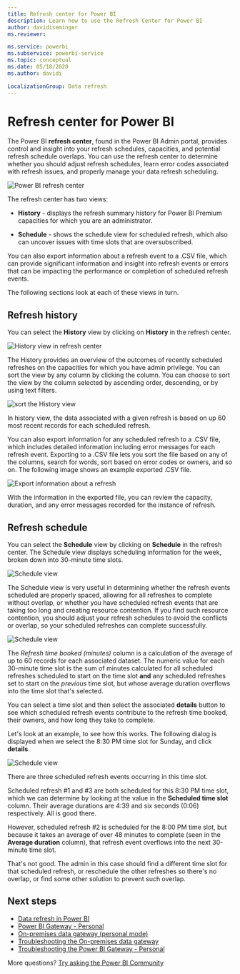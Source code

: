 ```yaml
---
title: Refresh center for Power BI
description: Learn how to use the Refresh Center for Power BI
author: davidiseminger
ms.reviewer: 

ms.service: powerbi
ms.subservice: powerbi-service
ms.topic: conceptual
ms.date: 05/18/2020
ms.author: davidi

LocalizationGroup: Data refresh
---
```


# Refresh center for Power BI

The Power BI **refresh center**, found in the Power BI Admin portal, provides control and insight into your refresh schedules, capacities, and potential refresh schedule overlaps. You can use the refresh center to determine whether you should adjust refresh schedules, learn error codes associated with refresh issues, and properly manage your data refresh scheduling. 

![Power BI refresh center](media/refresh-center/refresh-center-01.jpg)

The refresh center has two views:

* **History** - displays the refresh summary history for Power BI Premium capacities for which you are an administrator.

* **Schedule** - shows the schedule view for scheduled refresh, which also can uncover issues with time slots that are oversubscribed.

You can also export information about a refresh event to a .CSV file, which can provide significant information and insight into refresh events or errors that can be impacting the performance or completion of scheduled refresh events.

The following sections look at each of these views in turn. 

## Refresh history

You can select the **History** view by clicking on **History** in the refresh center.

![History view in refresh center](media/refresh-center/refresh-center-01a.jpg)

The History provides an overview of the outcomes of recently scheduled refreshes on the capacities for which you have admin privilege. You can sort the view by any column by clicking the column. You can choose to sort the view by the column selected by ascending order, descending, or by using text filters.

![sort the History view](media/refresh-center/refresh-center-01b.jpg)

In history view, the data associated with a given refresh is based on up 60 most recent records for each scheduled refresh.

You can also export information for any scheduled refresh to a .CSV file, which includes detailed information including error messages for each refresh event. Exporting to a .CSV file lets you sort the file based on any of the columns, search for words, sort based on error codes or owners, and so on. The following image shows an example exported .CSV file. 

![Export information about a refresh](media/refresh-center/refresh-center-05.jpg)

With the information in the exported file, you can review the capacity, duration, and any error messages recorded for the instance of refresh. 


## Refresh schedule

You can select the **Schedule** view by clicking on **Schedule** in the refresh center. The Schedule view displays scheduling information for the week, broken down into 30-minute time slots. 

![Schedule view](media/refresh-center/refresh-center-02a.jpg)

The Schedule view is very useful in determining whether the refresh events scheduled are properly spaced, allowing for all refreshes to complete without overlap, or whether you have scheduled refresh events that are taking too long and creating resource contention. If you find such resource contention, you should adjust your refresh schedules to avoid the conflicts or overlap, so your scheduled refreshes can complete successfully. 

![Schedule view](media/refresh-center/refresh-center-02.jpg)

The *Refresh time booked (minutes)* column is a calculation of the average of up to 60 records for each associated dataset. The numeric value for each 30-minute time slot is the sum of minutes calculated for all scheduled refreshes scheduled to start on the time slot **and** any scheduled refreshes set to start on the *previous* time slot, but whose average duration overflows into the time slot that's selected.

You can select a time slot and then select the associated **details** button to see which scheduled refresh events contribute to the refresh time booked, their owners, and how long they take to complete.

Let's look at an example, to see how this works. The following dialog is displayed when we select the 8:30 PM time slot for Sunday, and click **details**.

![Schedule view](media/refresh-center/refresh-center-04.jpg)

There are three scheduled refresh events occurring in this time slot. 

Scheduled refresh #1 and #3 are both scheduled for this 8:30 PM time slot, which we can determine by looking at the value in the **Scheduled time slot** column. Their average durations are 4:39 and six seconds (0:06) respectively. All is good there.

However, scheduled refresh #2 is scheduled for the 8:00 PM time slot, but because it takes an average of over 48 minutes to complete (seen in the **Average duration** column), that refresh event overflows into the next 30-minute time slot. 

That's not good. The admin in this case should find a different time slot for that scheduled refresh, or reschedule the other refreshes so there's no overlap, or find some other solution to prevent such overlap. 


## Next steps

- [Data refresh in Power BI](refresh-data.md)  
- [Power BI Gateway - Personal](service-gateway-personal-mode.md)  
- [On-premises data gateway (personal mode)](service-gateway-onprem.md)  
- [Troubleshooting the On-premises data gateway](service-gateway-onprem-tshoot.md)  
- [Troubleshooting the Power BI Gateway - Personal](service-admin-troubleshooting-power-bi-personal-gateway.md)  

More questions? [Try asking the Power BI Community](https://community.powerbi.com/)